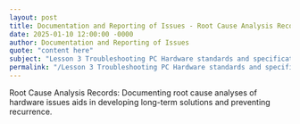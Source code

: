 ```yaml
---
layout: post
title: Documentation and Reporting of Issues - Root Cause Analysis Records
date: 2025-01-10 12:00:00 -0000
author: Documentation and Reporting of Issues
quote: "content here"
subject: "Lesson 3 Troubleshooting PC Hardware standards and specifications"
permalink: "/Lesson 3 Troubleshooting PC Hardware standards and specifications/Documentation and Reporting of Issues/Documentation and Reporting of Issues - Root Cause Analysis Records"
---
```


Root Cause Analysis Records: Documenting root cause analyses of hardware issues aids in developing long-term solutions and preventing recurrence.
